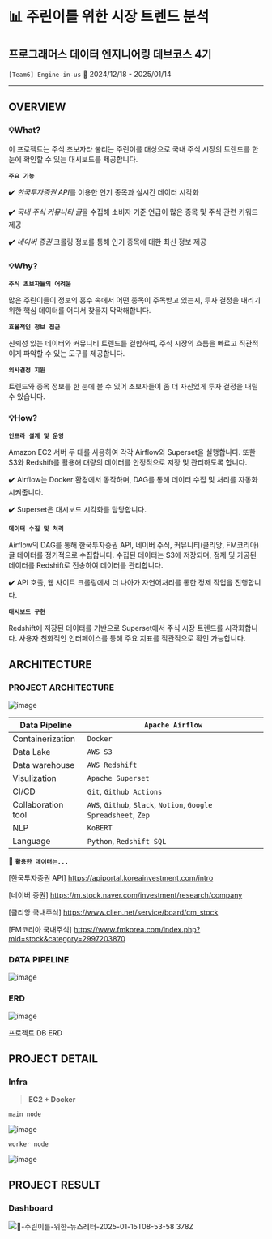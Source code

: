 # 📊 주린이를 위한 시장 트렌드 분석
## 프로그래머스 데이터 엔지니어링 데브코스 4기 
`[Team6] Engine-in-us`   📌 2024/12/18 - 2025/01/14

---

## OVERVIEW

<aside>

### 💡What?

이 프로젝트는 주식 초보자라 불리는 주린이를 대상으로 국내 주식 시장의 트렌드를 한 눈에 확인할 수 있는 대시보드를 제공합니다. 

**`주요 기능`** 

✔️ *한국투자증권 API*를 이용한 인기 종목과 실시간 데이터 시각화

✔️ *국내 주식 커뮤니티 글*을 수집해 소비자 기준 언급이 많은 종목 및 주식 관련 키워드 제공

✔️ *네이버 증권* 크롤링 정보를 통해 인기 종목에 대한 최신 정보 제공

</aside>

<aside>

### 💡**Why?**

**`주식 초보자들의 어려움`**

많은 주린이들이 정보의 홍수 속에서 어떤 종목이 주목받고 있는지, 투자 결정을 내리기 위한 핵심 데이터를 어디서 찾을지 막막해합니다.

**`효율적인 정보 접근`**

신뢰성 있는 데이터와 커뮤니티 트렌드를 결합하여, 주식 시장의 흐름을 빠르고 직관적이게 파악할 수 있는 도구를 제공합니다.

**`의사결정 지원`**

트렌드와 종목 정보를 한 눈에 볼 수 있어 초보자들이 좀 더 자신있게 투자 결정을 내릴 수 있습니다.

</aside>

<aside>

### 💡**How?**

**`인프라 설계 및 운영`**

Amazon EC2 서버 두 대를 사용하여 각각 Airflow와 Superset을 실행합니다. 또한 S3와 Redshift를 활용해 대량의 데이터를 안정적으로 저장 및 관리하도록 합니다.

✔️ Airflow는 Docker 환경에서 동작하며, DAG를 통해 데이터 수집 및 처리를 자동화 시켜줍니다.

✔️ Superset은 대시보드 시각화를 담당합니다.

**`데이터 수집 및 처리`**

Airflow의 DAG를  통해 한국투자증권 API, 네이버 주식, 커뮤니티(클리앙, FM코리아) 글 데이터를 정기적으로 수집합니다. 수집된 데이터는 S3에 저장되며, 정제 및 가공된 데이터를 Redshift로 전송하여 데이터를 관리합니다.

✔️ API 호출, 웹 사이트 크롤링에서 더 나아가 자연어처리를 통한 정제 작업을 진행합니다.

**`대시보드 구현`**

Redshift에 저장된 데이터를 기반으로 Superset에서 주식 시장 트렌드를 시각화합니다. 사용자 친화적인 인터페이스를 통해 주요 지표를 직관적으로 확인 가능합니다.

</aside>

## ARCHITECTURE

### PROJECT ARCHITECTURE

![image](https://github.com/user-attachments/assets/b46c1978-d109-4df8-a96b-a88c97fc67f5)


| Data Pipeline | `Apache Airflow` |
| --- | --- |
| Containerization | `Docker` |
| Data Lake | `AWS S3` |
| Data warehouse | `AWS Redshift` |
| Visulization | `Apache Superset` |
| CI/CD | `Git`, `Github Actions` |
| Collaboration tool | `AWS`, `Github`, `Slack`, `Notion`, `Google Spreadsheet`, `Zep` |
| NLP | `KoBERT` |
| Language | `Python`, `Redshift SQL`  |

🧐 **`활용한 데이터는...`**

[한국투자증권 API] https://apiportal.koreainvestment.com/intro

[네이버 증권] https://m.stock.naver.com/investment/research/company

[클리앙 국내주식] https://www.clien.net/service/board/cm_stock

[FM코리아 국내주식] https://www.fmkorea.com/index.php?mid=stock&category=2997203870

### DATA PIPELINE

![image](https://github.com/user-attachments/assets/4eec8b7e-e8ae-4d1d-a2a2-5ad6bf725385)


### ERD

![image](https://github.com/user-attachments/assets/96abe23c-caab-4bab-a343-117aaec8f0ce)


프로젝트 DB ERD

## PROJECT DETAIL

### Infra

> **EC2 + Docker**
> 

`main node`

![image](https://github.com/user-attachments/assets/4365ecef-9316-4bf5-aa42-b8fdd89c58e4)


`worker node`

![image](https://github.com/user-attachments/assets/67c2a6fb-3bd0-4587-bd7c-fa3406bccb17)



## PROJECT RESULT

### Dashboard

![📰-주린이를-위한-뉴스레터-2025-01-15T08-53-58 378Z](https://github.com/user-attachments/assets/182d61b1-121a-4462-8f62-829245149fc4)
